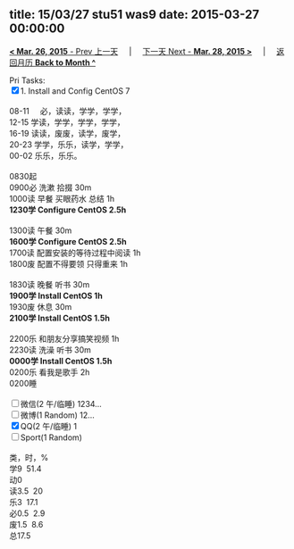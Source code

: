 title: 15/03/27 stu51 was9
date: 2015-03-27 00:00:00
---
[**< Mar. 26, 2015** - Prev 上一天](/lifelogs/2015/03/d26.html) &nbsp; &nbsp; | &nbsp; &nbsp; [下一天 Next - **Mar. 28, 2015 >**](/lifelogs/2015/03/d28.html) &nbsp; &nbsp; |  &nbsp; &nbsp; [返回月历 **Back to Month ^**](/lifelogs/2015/03/index.html)
<br/><div>Pri Tasks:<br clear="none"/><input type="checkbox" checked="true" />1. Install and Config CentOS 7</div><div><div><br clear="none"/></div>08-11     必，读读，学学，学学，<br clear="none"/>12-15 学读，学学，学学，学学，<br clear="none"/>16-19 读读，废废，读学，废学，<br clear="none"/>20-23 学学，乐乐，读学，学学，</div><div>00-02 乐乐，乐乐。<br/><div><br clear="none"/></div>0830起<br clear="none"/>0900必 洗漱 拾掇 30m<br clear="none"/>1000读 早餐 买眼药水 总结 1h<br clear="none"/><b>1230学 Configure CentOS 2.5h</b><div><br clear="none"/></div>1300读 午餐 30m<br clear="none"/><b>1600学 Configure CentOS 2.5h</b><div>1700读 配置安装的等待过程中阅读 1h</div><div>1800废 配置不得要领 只得重来 1h</div><div><br/></div>1830读 晚餐 听书 30m<br clear="none"/><b>1900学 Install CentOS 1h</b><div>1930废 休息 30m</div><div><b>2100学 Install CentOS 1.5h</b></div><div><br/></div><div>2200乐 和朋友分享搞笑视频 1h </div>2230读 洗澡 听书 30m<br clear="none"/><b>0000学 Install CentOS 1.5h</b><br/></div><div>0200乐 看我是歌手 2h</div><div>0200睡</div><div><br clear="none"/><input type="checkbox" />微信(2 午/临睡) 1234…<br clear="none"/><input type="checkbox" />微博(1 Random) 12…</div><div><input type="checkbox" checked="true" />QQ(2 午/临睡) 1</div><div><input type="checkbox" />Sport(1 Random)<br clear="none"/><div><br clear="none"/></div>类，时，%<br clear="none"/>学9  51.4<br clear="none"/>动0<br clear="none"/>读3.5  20<br clear="none"/>乐3  17.1<br clear="none"/>必0.5  2.9<br clear="none"/>废1.5  8.6<br clear="none"/>总17.5</div>
